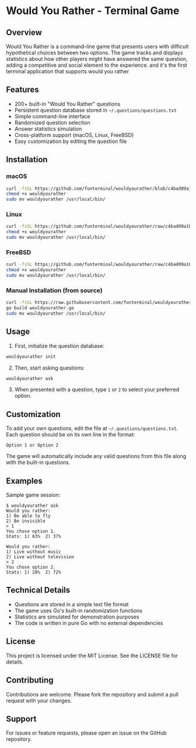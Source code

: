 # Would You Rather - Terminal Game

## Overview

Would You Rather is a command-line game that presents users with difficult hypothetical choices between two options. The game tracks and displays statistics about how other players might have answered the same question, adding a competitive and social element to the experience. and it's the first terminal application that supports would you rather 

## Features

- 200+ built-in "Would You Rather" questions
- Persistent question database stored in `~/.questions/questions.txt`
- Simple command-line interface
- Randomized question selection
- Answer statistics simulation
- Cross-platform support (macOS, Linux, FreeBSD)
- Easy customization by editing the question file

## Installation

### macOS
```bash
curl -fsSL https://github.com/funterminal/wouldyourather/blob/c4bad09a188309e414bb2a4ef302f489cc577a42/wouldyourather-darwin-amd64 -o wouldyourather
chmod +x wouldyourather
sudo mv wouldyourather /usr/local/bin/
```

### Linux
```bash
curl -fsSL https://github.com/funterminal/wouldyourather/raw/c4bad09a188309e414bb2a4ef302f489cc577a42/wouldyourather-linux-amd64 -o wouldyourather
chmod +x wouldyourather
sudo mv wouldyourather /usr/local/bin/
```

### FreeBSD
```bash
curl -fsSL https://github.com/funterminal/wouldyourather/raw/c4bad09a188309e414bb2a4ef302f489cc577a42/wouldyourather-freebsd-amd64 -o wouldyourather
chmod +x wouldyourather
sudo mv wouldyourather /usr/local/bin/
```

### Manual Installation (from source)
```bash
curl -fsSL https://raw.githubusercontent.com/funterminal/wouldyourather/refs/heads/main/wouldyourather.go -o wouldyourather.go
go build wouldyourather.go
sudo mv wouldyourather /usr/local/bin/
```

## Usage

1. First, initialize the question database:
```bash
wouldyourather init
```

2. Then, start asking questions:
```bash
wouldyourather ask
```

3. When presented with a question, type `1` or `2` to select your preferred option.

## Customization

To add your own questions, edit the file at `~/.questions/questions.txt`. Each question should be on its own line in the format:
```
Option 1 or Option 2
```

The game will automatically include any valid questions from this file along with the built-in questions.

## Examples

Sample game session:
```
$ wouldyourather ask
Would you rather:
1) Be able to fly
2) Be invisible
> 1
You chose option 1.
Stats: 1) 63%  2) 37%

Would you rather:
1) Live without music
2) Live without television
> 2
You chose option 2.
Stats: 1) 28%  2) 72%
```

## Technical Details

- Questions are stored in a simple text file format
- The game uses Go's built-in randomization functions
- Statistics are simulated for demonstration purposes
- The code is written in pure Go with no external dependencies

## License

This project is licensed under the MIT License. See the LICENSE file for details.

## Contributing

Contributions are welcome. Please fork the repository and submit a pull request with your changes.

## Support

For issues or feature requests, please open an issue on the GitHub repository.
